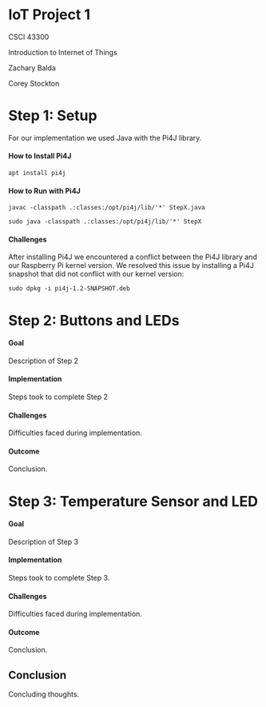 # IoT Project 1
CSCI 43300 

Introduction to Internet of Things

Zachary Balda

Corey Stockton


# Step 1: Setup

For our implementation we used Java with the Pi4J library.

#### How to Install Pi4J

`apt install pi4j`

#### How to Run with Pi4J
`javac -classpath .:classes:/opt/pi4j/lib/'*' StepX.java`

`sudo java -classpath .:classes:/opt/pi4j/lib/'*' StepX`

#### Challenges

After installing Pi4J we encountered a conflict between the Pi4J library and our Raspberry Pi kernel version. We resolved this issue by installing a Pi4J snapshot that did not conflict with our kernel version:

`sudo dpkg -i pi4j-1.2-SNAPSHOT.deb`


# Step 2: Buttons and LEDs

#### Goal

Description of Step 2

#### Implementation

Steps took to complete Step 2

#### Challenges

Difficulties faced during implementation.

#### Outcome

Conclusion.


# Step 3: Temperature Sensor and LED

#### Goal

Description of Step 3


#### Implementation

Steps took to complete Step 3.

#### Challenges

Difficulties faced during implementation.

#### Outcome

Conclusion.


## Conclusion

Concluding thoughts.






